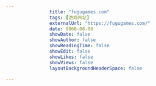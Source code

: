 ---
                title: "fugugames.com"
                tags: [游戏网站]
                externalUrl: "https://fugugames.com/"
                date: 9968-08-08
                showDate: false
                showAuthor: false
                showReadingTime: false
                showEdit: false
                showLikes: false
                showViews: false
                layoutBackgroundHeaderSpace: false
                ---

